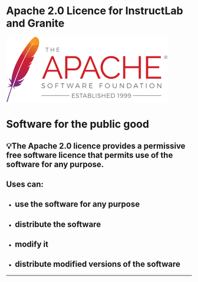 # Apache 2.0 Licence for InstructLab and Granite


![What is an LLM and how are they different from SLMs](graphics/apache-logo.jpg)
# Software for the public good

## :bulb:The Apache 2.0 licence provides a permissive free software licence that permits use of the software for any purpose. 

## Uses can:

- ## use the software for any purpose
- ## distribute the software
- ## modify it
- ## distribute modified versions of the software

---


